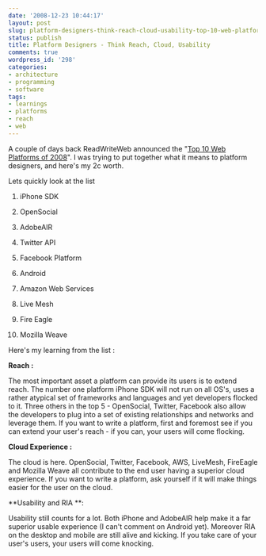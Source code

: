 ```yaml
---
date: '2008-12-23 10:44:17'
layout: post
slug: platform-designers-think-reach-cloud-usability-top-10-web-platforms-of-2008
status: publish
title: Platform Designers - Think Reach, Cloud, Usability
comments: true
wordpress_id: '298'
categories:
- architecture
- programming
- software
tags:
- learnings
- platforms
- reach
- web
---
```


A couple of days back ReadWriteWeb announced the "[Top 10 Web Platforms of 2008](http://www.readwriteweb.com/archives/top_10_web_platforms_of_2008.php)". I was trying to put together what it means to platform designers, and here's my 2c worth.

Lets quickly look at the list



	
  1. iPhone SDK

	
  2. OpenSocial

	
  3. AdobeAIR

	
  4. Twitter API

	
  5. Facebook Platform

	
  6. Android

	
  7. Amazon Web Services

	
  8. Live Mesh

	
  9. Fire Eagle

	
  10. Mozilla Weave


Here's my learning from the list :  

**Reach :**

The most important asset a platform can provide its users is to extend reach. The number one platform iPhone SDK will not run on all OS's, uses a rather atypical set of frameworks and languages and yet developers flocked to it. Three others in the top 5 - OpenSocial, Twitter, Facebook also allow the developers to plug into a set of existing relationships and networks and leverage them. If you want to write a platform, first and foremost see if you can extend your user's reach - if you can, your users will come flocking.

**Cloud Experience :**

The cloud is here. OpenSocial, Twitter, Facebook, AWS, LiveMesh, FireEagle and Mozilla Weave all contribute to the end user having a superior cloud experience. If you want to write a platform, ask yourself if it will make things easier for the user on the cloud.

**Usability and RIA **:

Usability still counts for a lot. Both iPhone and AdobeAIR help make it a far superior usable experience (I can't comment on Android yet). Moreover RIA on the desktop and mobile are still alive and kicking. If you take care of your user's users, your users will come knocking.
